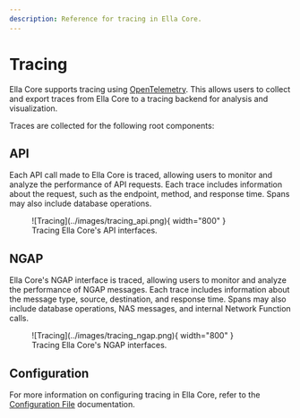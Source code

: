 ```yaml
---
description: Reference for tracing in Ella Core.
---
```


# Tracing

Ella Core supports tracing using [OpenTelemetry](https://opentelemetry.io/). This allows users to collect and export traces from Ella Core to a tracing backend for analysis and visualization.

Traces are collected for the following root components:

## API

Each API call made to Ella Core is traced, allowing users to monitor and analyze the performance of API requests. Each trace includes information about the request, such as the endpoint, method, and response time. Spans may also include database operations.

<figure markdown="span">
  ![Tracing](../images/tracing_api.png){ width="800" }
  <figcaption>Tracing Ella Core's API interfaces.</figcaption>
</figure>

## NGAP

Ella Core's NGAP interface is traced, allowing users to monitor and analyze the performance of NGAP messages. Each trace includes information about the message type, source, destination, and response time. Spans may also include database operations, NAS messages, and internal Network Function calls.

<figure markdown="span">
  ![Tracing](../images/tracing_ngap.png){ width="800" }
  <figcaption>Tracing Ella Core's NGAP interfaces.</figcaption>
</figure>

## Configuration

For more information on configuring tracing in Ella Core, refer to the [Configuration File](config_file.md) documentation.

